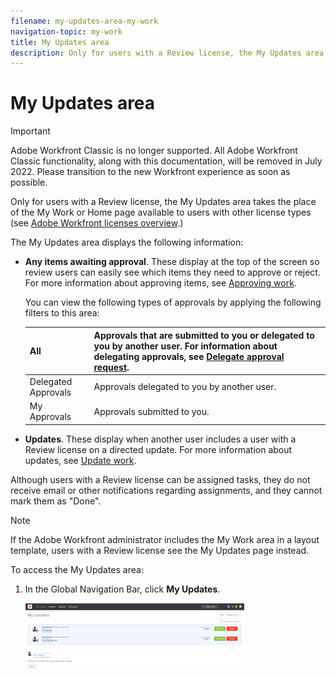 ```yaml
---
filename: my-updates-area-my-work
navigation-topic: my-work
title: My Updates area
description: Only for users with a Review license, the My Updates area takes the place of the My Work or Home page available to users with other license types (see Adobe Workfront licenses overview.)
---
```


# My Updates area

>[!IMPORTANT]
>
>Adobe Workfront Classic is no longer supported. All Adobe Workfront Classic functionality, along with this documentation, will be removed in July 2022. Please transition to the new Workfront experience as soon as possible.

Only for users with a Review license, the My Updates area takes the place of the My Work or Home page available to users with other license types (see [Adobe Workfront licenses overview](../../../administration-and-setup/add-users/access-levels-and-object-permissions/wf-licenses.md).)

The My Updates area displays the following information:

* **Any items awaiting approval**. These display at the top of the screen so review users can easily see which items they need to approve or reject. For more information about approving items, see [Approving work](../../../review-and-approve-work/manage-approvals/approving-work.md).

  You can view the following types of approvals by applying the following filters to this area:

  | All |Approvals that are submitted to you or delegated to you by another user. For information about delegating approvals, see [Delegate approval request](../../../review-and-approve-work/manage-approvals/delegate-approval-requests.md).  |
  |---|---|
  | Delegated Approvals |Approvals delegated to you by another user.  |
  | My Approvals |Approvals submitted to you.  |

* **Updates**. These display when another user includes a user with a Review license on a directed update. For more information about updates, see [Update work](../../../workfront-basics/updating-work-items-and-viewing-updates/update-work.md).

Although users with a Review license can be assigned tasks, they do not receive email or other notifications regarding assignments, and they cannot mark them as "Done".

>[!NOTE]
>
>If the Adobe Workfront administrator includes the My Work area in a layout template, users with a Review license see the My Updates page instead.

To access the My Updates area:

1. In the Global Navigation Bar, click **My Updates**.

   ![myupdates_Adobe.png](assets/myupdates-adobe-350x107.png)

